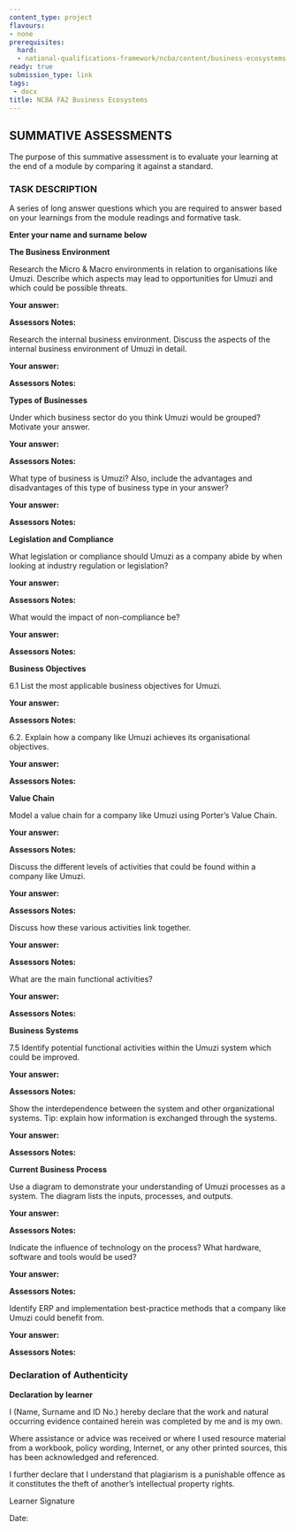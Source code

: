 ```yaml
---
content_type: project
flavours:
- none
prerequisites:
  hard:
  - national-qualifications-framework/ncba/content/business-ecosystems
ready: true
submission_type: link
tags: 
 - docx
title: NCBA FA2 Business Ecosystems
---
```

## SUMMATIVE ASSESSMENTS

The purpose of this summative assessment is to evaluate your learning at the end of a module by comparing it against a standard. 

### TASK DESCRIPTION

A series of long answer questions which you are required to answer based on your learnings from the module readings and formative task.

**Enter your name and surname below**
 

 
**The Business Environment**


Research the Micro & Macro environments in relation to organisations like Umuzi. Describe which aspects may lead to opportunities for Umuzi and which could be possible threats.

**Your answer:**
 

 
**Assessors Notes:**
 


Research the internal business environment. Discuss the aspects of the internal business environment of Umuzi in detail.

**Your answer:**
 

 
**Assessors Notes:**
 



**Types of Businesses**

Under which business sector do you think Umuzi would be grouped? Motivate your answer. 

**Your answer:**
 

 
**Assessors Notes:**
 


What type of business is Umuzi? Also, include the advantages and disadvantages of this type of business type in your answer? 

**Your answer:**
 

 
**Assessors Notes:**
 




**Legislation and Compliance**

What legislation or compliance should Umuzi as a company abide by when looking at industry regulation or legislation? 

**Your answer:**
 

 
**Assessors Notes:**
 


What would the impact of non-compliance be?

**Your answer:**
 

 
**Assessors Notes:**
 



**Business Objectives**

6.1	List the most applicable business objectives for Umuzi.

**Your answer:**
 

 
**Assessors Notes:**
 


6.2.	Explain how a company like Umuzi achieves its organisational 
objectives.

**Your answer:**
 

 
**Assessors Notes:**
 



**Value Chain**

Model a value chain for a company like Umuzi using Porter’s Value Chain.

**Your answer:**
 

 
**Assessors Notes:**
 


Discuss the different levels of activities that could be found within a company like Umuzi.

**Your answer:**
 

 
**Assessors Notes:**
 


Discuss how these various activities link together. 

**Your answer:**
 

 
**Assessors Notes:**
 


What are the main functional activities? 

**Your answer:**
 

 
**Assessors Notes:**
 


**Business Systems**


7.5   Identify potential functional activities within the Umuzi system which could 
        be improved.

**Your answer:**
 

 
**Assessors Notes:**
 



Show the interdependence between the system and other organizational systems. Tip: explain how information is exchanged through the systems.

**Your answer:**
 

 
**Assessors Notes:**
 



**Current Business Process**

Use a diagram to demonstrate your understanding of Umuzi processes as a system. The diagram lists the inputs, processes, and outputs.

**Your answer:**



 
**Assessors Notes:**
 


Indicate the influence of technology on the process? What hardware, software and tools would be used?
 
**Your answer:**
 

 
**Assessors Notes:**
 


Identify ERP and implementation best-practice methods that a company like Umuzi could benefit from.

**Your answer:**
 

 
**Assessors Notes:**
 


### Declaration of Authenticity
 
**Declaration by learner**
 
I (Name, Surname and ID No.)   hereby declare that the work and natural occurring evidence contained herein was completed by me and is my own.
 
Where assistance or advice was received or where I used resource material from a workbook, policy wording, Internet, or any other printed sources, this has been acknowledged and referenced.
 
I further declare that I understand that plagiarism is a punishable offence as it constitutes the theft of another’s intellectual property rights.
 
                                                               
Learner Signature                                          	

Date:
 
